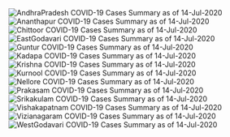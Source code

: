 
<img src="https://deepuhub.github.io/COVID-19/GraphsGenerated/14-Jul-2020/AndhraPradesh_14-Jul-2020.jpg" alt="AndhraPradesh COVID-19 Cases Summary as of 14-Jul-2020">
 <br>										  
<img src="https://deepuhub.github.io/COVID-19/GraphsGenerated/14-Jul-2020/Ananthapur_14-Jul-2020.jpg" alt="Ananthapur COVID-19 Cases Summary as of 14-Jul-2020">
 <br>										  
<img src="https://deepuhub.github.io/COVID-19/GraphsGenerated/14-Jul-2020/Chittoor_14-Jul-2020.jpg" alt="Chittoor COVID-19 Cases Summary as of 14-Jul-2020">
 <br>										  
<img src="https://deepuhub.github.io/COVID-19/GraphsGenerated/14-Jul-2020/EastGodavari_14-Jul-2020.jpg" alt="EastGodavari COVID-19 Cases Summary as of 14-Jul-2020">
 <br>										  
<img src="https://deepuhub.github.io/COVID-19/GraphsGenerated/14-Jul-2020/Guntur_14-Jul-2020.jpg" alt="Guntur COVID-19 Cases Summary as of 14-Jul-2020">
 <br>										  
<img src="https://deepuhub.github.io/COVID-19/GraphsGenerated/14-Jul-2020/Kadapa_14-Jul-2020.jpg" alt="Kadapa COVID-19 Cases Summary as of 14-Jul-2020">
 <br>										  
<img src="https://deepuhub.github.io/COVID-19/GraphsGenerated/14-Jul-2020/Krishna_14-Jul-2020.jpg" alt="Krishna COVID-19 Cases Summary as of 14-Jul-2020">
 <br>										  
<img src="https://deepuhub.github.io/COVID-19/GraphsGenerated/14-Jul-2020/Kurnool_14-Jul-2020.jpg" alt="Kurnool COVID-19 Cases Summary as of 14-Jul-2020">
 <br>										  
<img src="https://deepuhub.github.io/COVID-19/GraphsGenerated/14-Jul-2020/Nellore_14-Jul-2020.jpg" alt="Nellore COVID-19 Cases Summary as of 14-Jul-2020">
 <br>										  
<img src="https://deepuhub.github.io/COVID-19/GraphsGenerated/14-Jul-2020/Prakasam_14-Jul-2020.jpg" alt="Prakasam COVID-19 Cases Summary as of 14-Jul-2020">
 <br>										  
<img src="https://deepuhub.github.io/COVID-19/GraphsGenerated/14-Jul-2020/Srikakulam_14-Jul-2020.jpg" alt="Srikakulam COVID-19 Cases Summary as of 14-Jul-2020">
 <br>										  
<img src="https://deepuhub.github.io/COVID-19/GraphsGenerated/14-Jul-2020/Vishakapatnam_14-Jul-2020.jpg" alt="Vishakapatnam COVID-19 Cases Summary as of 14-Jul-2020">
 <br>										  
<img src="https://deepuhub.github.io/COVID-19/GraphsGenerated/14-Jul-2020/Vizianagaram_14-Jul-2020.jpg" alt="Vizianagaram COVID-19 Cases Summary as of 14-Jul-2020">
 <br>										  
<img src="https://deepuhub.github.io/COVID-19/GraphsGenerated/14-Jul-2020/WestGodavari_14-Jul-2020.jpg" alt="WestGodavari COVID-19 Cases Summary as of 14-Jul-2020">
 <br> 